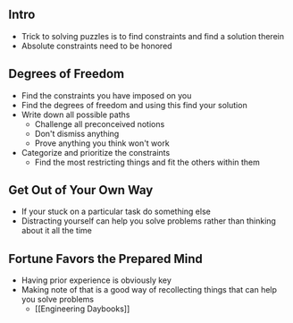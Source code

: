 ## Intro
* Trick to solving puzzles is to find constraints and find a solution therein
* Absolute constraints need to be honored
## Degrees of Freedom
* Find the constraints you have imposed on you
* Find the degrees of freedom and using this find your solution
* Write down all possible paths
	* Challenge all preconceived notions
	* Don't dismiss anything
	* Prove anything you think won't work
* Categorize and prioritize the constraints
	* Find the most restricting things and fit the others within them
## Get Out of Your Own Way
* If your stuck on a particular task do something else
* Distracting yourself can help you solve problems rather than thinking about it all the time
## Fortune Favors the Prepared Mind
* Having prior experience is obviously key
* Making note of that is a good way of recollecting things that can help you solve problems
	* [[Engineering Daybooks]]
